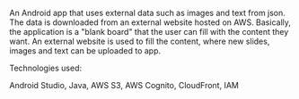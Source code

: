 An Android app that uses external data such as images and text from json. The data is downloaded from an external website hosted on AWS. Basically, the application is a "blank board" that the user can fill with the content they want. An external website is used to fill the content, where new slides, images and text can be uploaded to app.

Technologies used:

Android Studio, Java, AWS S3, AWS Cognito, CloudFront, IAM
